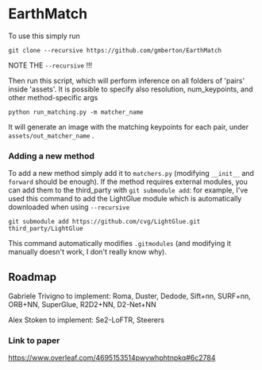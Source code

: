# EarthMatch

To use this simply run

```
git clone --recursive https://github.com/gmberton/EarthMatch
```

NOTE THE `--recursive` !!!

Then run this script, which will perform inference on all folders of 'pairs' inside 'assets'. It is possible to specify also resolution, num_keypoints, and other method-specific args

```
python run_matching.py -m matcher_name
```

It will generate an image with the matching keypoints for each pair, under `assets/out_matcher_name` .

### Adding a new method

To add a new method simply add it to `matchers.py` (modifying `__init__` and `forward` should be enough). If the method requires external modules, you can add them to the third_party with `git submodule add`: for example, I've used this command to add the LightGlue module which is automatically downloaded when using `--recursive`

```
git submodule add https://github.com/cvg/LightGlue.git third_party/LightGlue
```

This command automatically modifies `.gitmodules` (and modifying it manually doesn't work, I don't really know why).

## Roadmap

Gabriele Trivigno to implement: Roma, Duster, Dedode, Sift+nn, SURF+nn, ORB+NN, SuperGlue, R2D2+NN, D2-Net+NN

Alex Stoken to implement: Se2-LoFTR, Steerers

### Link to paper
https://www.overleaf.com/4695153514pwywhphtnpkq#6c2784

